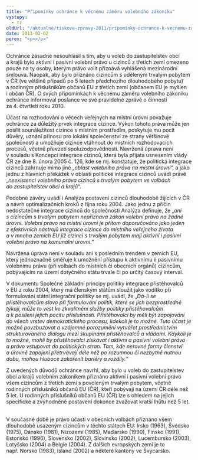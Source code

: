 ```yaml
---
title: "Připomínky ochránce k věcnému záměru volebního zákoníku"
vystupy:
  - tz
oldUrl: "/aktualne/tiskove-zpravy-2011/pripominky-ochrance-k-vecnemu-zameru-volebniho-zakoniku"
date: 2011-02-02
perex: "<p></p>"
---
```


<!-- imported from the old website -->

<p>Ochránce zásadně nesouhlasil s tím, aby u voleb do zastupitelstev obcí a krajů bylo aktivní i pasivní volební právo u cizinců z třetích zemí omezeno pouze na ty osoby, kterým právo volit přiznává vyhlášená mezinárodní smlouva. Naopak, aby bylo přiznáno cizincům s uděleným trvalým pobytem v ČR (ve většině případů po 5 letech předchozího dlouhodobého pobytu) a rodinným příslušníkům občanů EU z třetích zemí (občanem EU je myšlen i občan ČR). O svých připomínkách k věcnému záměru volebního zákoníku ochránce informoval poslance ve své pravidelné zprávě o činnosti za 4. čtvrtletí roku 2010.</p><p>Účast na rozhodování o věcech veřejných na místní úrovni považuje ochránce za důležitý prvek integrace cizince. Výkon tohoto práva může jen posílit sounáležitost cizince s místním prostředím, poskytuje mu pocit důvěry, uznání přínosu pro lokální společenství ze strany většinové společnosti a umožňuje cizince vtáhnout do místních rozhodovacích procesů, včetně převzetí spoluzodpovědnosti. Navržená úprava není v souladu s Koncepcí integrace cizinců, která byla přijata usnesením vlády ČR ze dne 8. února 2005 č. 126, kde se mj. konstatuje, že politická integrace cizinců zahrnuje mimo jiné „<i>oblast volebního práva na místní úrovni</i>“, a jako jednu z hlavních překážek v oblasti politické integrace cizinců uvádí právě „<i>neexistenci volebního práva cizinců s trvalým pobytem ve volbách do zastupitelstev obcí a krajů</i>“.</p><p>Podobné závěry uvádí i Analýza postavení cizinců dlouhodobě žijících v ČR a návrh optimalizačních kroků z října roku 2004. Jako jednu z příčin nedostatečné integrace cizinců do společnosti Analýza definuje, že „<i>ani s cizincům s trvalým pobytem nepřiznává zákon volební právo na žádné úrovni. Volební právo na místní úrovni je přitom doporučováno jako jeden z efektivních nástrojů integrace cizince do místního veřejného života a v mnoha zemích EU již cizinci s trvalým pobytem mají aktivní i pasivní volební právo na komunální úrovni</i>.“</p><p>Navržená úprava není v souladu ani s posledním trendem v zemích EU, který jednoznačně směřuje k umožnění přístupu k aktivnímu ii pasivnímu volebnímu právu (při volbách do místních či obecních orgánů) cizincům, pobývajícím na území dotyčného státu trvale či po určitý časový interval. </p><p>V dokumentu Společné základní principy politiky integrace přistěhovalců v EU z roku 2004, který má členským státům sloužit jako vodítko při formulování státní integrační politiky se mj. uvádí, že „<i>Dá-li se přistěhovalcům slovo při formulování politik, které se jich bezprostředně týkají, může to vést ke zkvalitnění služby politiky přistěhovalcům a k posílení jejich pocitu příslušnosti. Přistěhovalci by měli být zapojováni do všech vrstev demokratického procesu, kdekoli je to možné. Tuto účast je možné povzbuzovat a vzájemné porozumění vytvářet prostřednictvím strukturovaného dialogu mezi skupinami přistěhovalců a vládami. Kdykoli je to možné, mohli by přistěhovalci získávat i aktivní a pasivní volební právo a právo vstupovat do politických stran. Tam, kde nerovné formy členství a úrovně zapojení přetrvávají déle než po rozumnou či nezbytně nutnou dobu, mohou hluboce zakořenit bariéry a rozdíly.</i>“</p><p>Z uvedených důvodů ochránce navrhl, aby bylo u voleb do zastupitelstev obcí a krajů volebním zákoníkem přiznáno aktivní i pasivní volební právo všem cizincům z třetích zemí s povoleným trvalým pobytem, včetně rodinných příslušníků občanů EU (ČR), kteří pobývají na území ČR déle než 5 let. U rodinných příslušníků občanů EU (ČR) lze s ohledem na jejich specifické a zvýhodněné postavení dokonce zvažovat kratší lhůtu než 5 let.  </p>V současné době je právo účasti v obecních volbách přiznáno všem dlouhodobě usazeným cizincům v těchto státech EU: Irsko (1963), Švédsko (1975), Dánsko (1981), Nizozemí (1985), Maďarsko (1990), Finsko (1991), Estonsko (1996), Slovensko (2002), Slovinsko (2002), Lucembursko (2003), Lotyšsko (2004) a Belgie (2004). Z dalších evropských zemí je to např. Norsko (1983), Island (2002) a některé kantony ve Švýcarsko.
